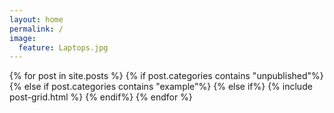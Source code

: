 ```yaml
---
layout: home
permalink: /
image:
  feature: Laptops.jpg
---
```


<div class="tiles">

<div class="tiles">
{% for post in site.posts %}
	{% if post.categories contains "unpublished"%}
	{% else if post.categories contains "example"%}
	{% else if%}
		{% include post-grid.html %}
	{% endif%}
{% endfor %}
</div><!-- /.tiles -->

</div><!-- /.tiles -->